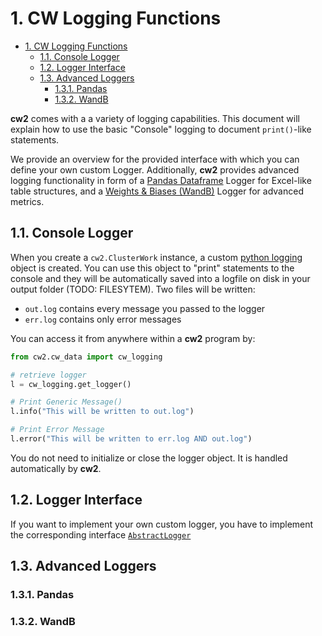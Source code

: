 # 1. CW Logging Functions

- [1. CW Logging Functions](#1-cw-logging-functions)
  - [1.1. Console Logger](#11-console-logger)
  - [1.2. Logger Interface](#12-logger-interface)
  - [1.3. Advanced Loggers](#13-advanced-loggers)
    - [1.3.1. Pandas](#131-pandas)
    - [1.3.2. WandB](#132-wandb)

**cw2** comes with a a variety of logging capabilities. This document will explain how to use the basic "Console" logging to document `print()`-like statements.

We provide an overview for the provided interface with which you can define your own custom Logger. Additionally, **cw2** provides advanced logging functionality in form of a [Pandas Dataframe](https://pandas.pydata.org/) Logger for Excel-like table structures, and a [Weights & Biases (WandB)](https://wandb.ai/site) Logger for advanced metrics.

## 1.1. Console Logger
When you create a `cw2.ClusterWork` instance, a custom [python logging](https://docs.python.org/3/howto/logging.html) object is created. You can use this object to "print" statements to the console and they will be automatically saved into a logfile on disk in your output folder (TODO: FILESYTEM). Two files will be written:

- `out.log` contains every message you passed to the logger
- `err.log` contains only error messages

You can access it from anywhere within a **cw2** program by:

```python
from cw2.cw_data import cw_logging

# retrieve logger
l = cw_logging.get_logger()

# Print Generic Message()
l.info("This will be written to out.log")

# Print Error Message
l.error("This will be written to err.log AND out.log")
```

You do not need to initialize or close the logger object. It is handled automatically by **cw2**.

## 1.2. Logger Interface
If you want to implement your own custom logger, you have to implement the corresponding interface [`AbstractLogger`](../cw2/cw_data/cw_logging.py)


## 1.3. Advanced Loggers
### 1.3.1. Pandas
### 1.3.2. WandB